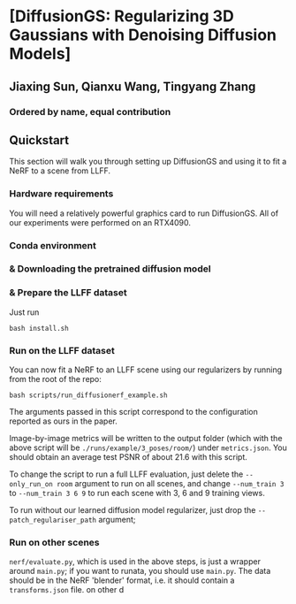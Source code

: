# [DiffusionGS: Regularizing 3D Gaussians with Denoising Diffusion Models]
## Jiaxing Sun, Qianxu Wang, Tingyang Zhang
### Ordered by name, equal contribution

## Quickstart

This section will walk you through setting up DiffusionGS and using it to fit a NeRF to a scene from LLFF.

### Hardware requirements

You will need a relatively powerful graphics card to run DiffusionGS. All of our experiments were performed on an RTX4090.

### Conda environment
### & Downloading the pretrained diffusion model 
### & Prepare the LLFF dataset
Just run 
```
bash install.sh
```


### Run on the LLFF dataset

You can now fit a NeRF to an LLFF scene using our regularizers by running from the root of the repo:

```
bash scripts/run_diffusionerf_example.sh
```

The arguments passed in this script correspond to the configuration reported as ours in the paper.

Image-by-image metrics will be written to the output folder (which with the above script will be `./runs/example/3_poses/room/`) under `metrics.json`. You should obtain an average test PSNR of about 21.6 with this script.

To change the script to run a full LLFF evaluation, just delete the `--only_run_on room` argument to run on all scenes, and change `--num_train 3` to `--num_train 3 6 9` to run each scene with 3, 6 and 9 training views.

To run without our learned diffusion model regularizer, just drop the `--patch_regulariser_path` argument; 

### Run on other scenes

`nerf/evaluate.py`, which is used in the above steps, is just a wrapper around `main.py`; if you want to runata, you should use `main.py`. The data should be in the NeRF 'blender' format, i.e. it should contain a `transforms.json` file. on other d


